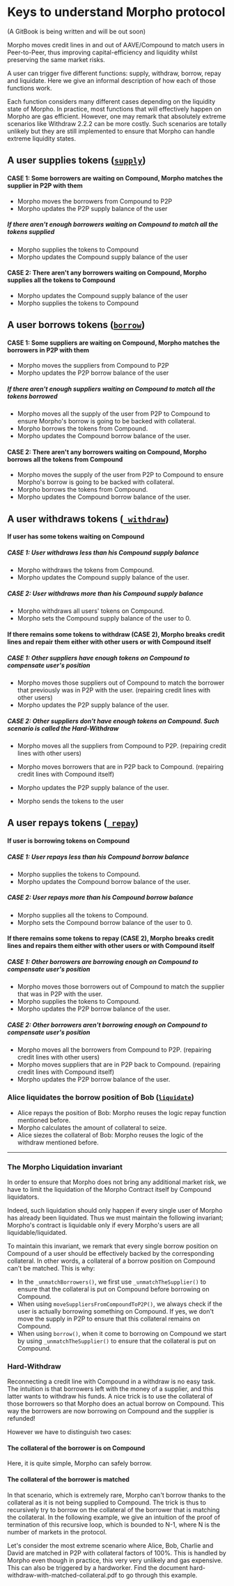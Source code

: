 # Keys to understand Morpho protocol

(A GitBook is being written and will be out soon)

Morpho moves credit lines in and out of AAVE/Compound to match users in Peer-to-Peer, thus improving capital-efficiency and liquidity whilst preserving the same market risks.

A user can trigger five different functions: supply, withdraw, borrow, repay and liquidate. Here we give an informal description of how each of those functions work.

Each function considers many different cases depending on the liquidity state of Morpho. In practice, most functions that will effectively happen on Morpho are gas efficient. However, one may remark that absolutely extreme scenarios like Withdraw 2.2.2 can be more costly. Such scenarios are totally unlikely but they are still implemented to ensure that Morpho can handle extreme liquidity states.

## A user supplies tokens ([`supply`](https://github.com/morpho-labs/morpho-contracts/blob/b4b8ddd4fcebf3a4d497a5518d8155514040a3dc/contracts/CompoundPositionsManager.sol#L210))

#### CASE 1: Some borrowers are waiting on Compound, Morpho matches the supplier in P2P with them

- Morpho moves the borrowers from Compound to P2P
- Morpho updates the P2P supply balance of the user

##### If there aren't enough borrowers waiting on Compound to match all the tokens supplied

- Morpho supplies the tokens to Compound
- Morpho updates the Compound supply balance of the user

#### CASE 2: There aren't any borrowers waiting on Compound, Morpho supplies all the tokens to Compound

- Morpho updates the Compound supply balance of the user
- Morpho supplies the tokens to Compound

## A user borrows tokens ([`borrow`](https://github.com/morpho-labs/morpho-contracts/blob/b4b8ddd4fcebf3a4d497a5518d8155514040a3dc/contracts/CompoundPositionsManager.sol#L251))

#### CASE 1: Some suppliers are waiting on Compound, Morpho matches the borrowers in P2P with them

- Morpho moves the suppliers from Compound to P2P
- Morpho updates the P2P borrow balance of the user

##### If there aren't enough suppliers waiting on Compound to match all the tokens borrowed

- Morpho moves all the supply of the user from P2P to Compound to ensure Morpho's borrow is going to be backed with collateral.
- Morpho borrows the tokens from Compound.
- Morpho updates the Compound borrow balance of the user.

#### CASE 2: There aren't any borrowers waiting on Compound, Morpho borrows all the tokens from Compound

- Morpho moves the supply of the user from P2P to Compound to ensure Morpho's borrow is going to be backed with collateral.
- Morpho borrows the tokens from Compound.
- Morpho updates the Compound borrow balance of the user.

## A user withdraws tokens ([`_withdraw`](https://github.com/morpho-labs/morpho-contracts/blob/b4b8ddd4fcebf3a4d497a5518d8155514040a3dc/contracts/CompoundPositionsManager.sol#L462))

#### If user has some tokens waiting on Compound

##### CASE 1: User withdraws less than his Compound supply balance

- Morpho withdraws the tokens from Compound.
- Morpho updates the Compound supply balance of the user.

##### CASE 2: User withdraws more than his Compound supply balance

- Morpho withdraws all users' tokens on Compound.
- Morpho sets the Compound supply balance of the user to 0.

#### If there remains some tokens to withdraw (CASE 2), Morpho breaks credit lines and repair them either with other users or with Compound itself

##### CASE 1: Other suppliers have enough tokens on Compound to compensate user's position

- Morpho moves those suppliers out of Compound to match the borrower that previously was in P2P with the user. (repairing credit lines with other users)
- Morpho updates the P2P supply balance of the user.

##### CASE 2: Other suppliers don't have enough tokens on Compound. Such scenario is called the Hard-Withdraw

- Morpho moves all the suppliers from Compound to P2P. (repairing credit lines with other users)
- Morpho moves borrowers that are in P2P back to Compound. (repairing credit lines with Compound itself)
- Morpho updates the P2P supply balance of the user.

- Morpho sends the tokens to the user

## A user repays tokens ([`_repay`](https://github.com/morpho-labs/morpho-contracts/blob/b4b8ddd4fcebf3a4d497a5518d8155514040a3dc/contracts/CompoundPositionsManager.sol#L393))

#### If user is borrowing tokens on Compound

##### CASE 1: User repays less than his Compound borrow balance

- Morpho supplies the tokens to Compound.
- Morpho updates the Compound borrow balance of the user.

##### CASE 2: User repays more than his Compound borrow balance

- Morpho supplies all the tokens to Compound.
- Morpho sets the Compound borrow balance of the user to 0.

#### If there remains some tokens to repay (CASE 2), Morpho breaks credit lines and repairs them either with other users or with Compound itself

##### CASE 1: Other borrowers are borrowing enough on Compound to compensate user's position

- Morpho moves those borrowers out of Compound to match the supplier that was in P2P with the user.
- Morpho supplies the tokens to Compound.
- Morpho updates the P2P borrow balance of the user.

##### CASE 2: Other borrowers aren't borrowing enough on Compound to compensate user's position

- Morpho moves all the borrowers from Compound to P2P. (repairing credit lines with other users)
- Morpho moves suppliers that are in P2P back to Compound. (repairing credit lines with Compound itself)
- Morpho updates the P2P borrow balance of the user.

### Alice liquidates the borrow position of Bob ([`liquidate`](https://github.com/morpho-labs/morpho-contracts/blob/b4b8ddd4fcebf3a4d497a5518d8155514040a3dc/contracts/CompoundPositionsManager.sol#L323))

- Alice repays the position of Bob: Morpho reuses the logic repay function mentioned before.
- Morpho calculates the amount of collateral to seize.
- Alice siezes the collateral of Bob: Morpho reuses the logic of the withdraw mentioned before.

---

### The Morpho Liquidation invariant

In order to ensure that Morpho does not bring any additional market risk, we have to limit the liquidation of the Morpho Contract itself by Compound liquidators.

Indeed, such liquidation should only happen if every single user of Morpho has already been liquidated. Thus we must maintain the following invariant; Morpho's contract is liquidable only if every Morpho's users are all liquidable/liquidated.

To maintain this invariant, we remark that every single borrow position on Compound of a user should be effectively backed by the corresponding collateral. In other words, a collateral of a borrow position on Compound can't be matched. This is why:

- In the `_unmatchBorrowers()`, we first use `_unmatchTheSupplier()` to ensure that the collateral is put on Compound before borrowing on Compound.
- When using `moveSuppliersFromCompoundToP2P()`, we always check if the user is actually borrowing something on Compound. If yes, we don't move the supply in P2P to ensure that this collateral remains on Compound.
- When using `borrow()`, when it come to borrowing on Compound we start by using `_unmatchTheSupplier()` to ensure that the collateral is put on Compound.

### Hard-Withdraw

Reconnecting a credit line with Compound in a withdraw is no easy task. The intuition is that borrowers left with the money of a supplier, and this latter wants to withdraw his funds. A nice trick is to use the collateral of those borrowers so that Morpho does an actual borrow on Compound. This way the borrowers are now borrowing on Compound and the supplier is refunded!

However we have to distinguish two cases:

#### The collateral of the borrower is on Compound

Here, it is quite simple, Morpho can safely borrow.

#### The collateral of the borrower is matched

In that scenario, which is extremely rare, Morpho can't borrow thanks to the collateral as it is not being supplied to Compound. The trick is thus to recursively try to borrow on the collateral of the borrower that is matching the collateral. In the following example, we give an intuition of the proof of termination of this recursive loop, which is bounded to N-1, where N is the number of markets in the protocol.

Let's consider the most extreme scenario where Alice, Bob, Charlie and David are matched in P2P with collateral factors of 100%. This is handled by Morpho even though in practice, this very very unlikely and gas expensive. This can also be triggered by a hardworker. Find the document hard-withdraw-with-matched-collateral.pdf to go through this example.
